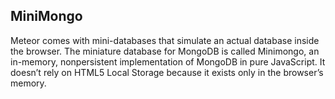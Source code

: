 ## MiniMongo

Meteor comes with mini-databases that simulate an actual database inside the browser. The miniature database for MongoDB is called Minimongo, an in-memory, nonpersistent implementation of MongoDB in pure JavaScript. It doesn’t rely on HTML5 Local Storage because it exists only in the browser’s memory.
